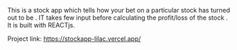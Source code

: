 
This is a stock app which tells how your bet on a particular stock has turned out to be .
IT takes few input before calculating the profit/loss of the stock .
It is built with REACTjs.


Project link: https://stockapp-lilac.vercel.app/
